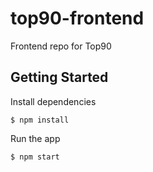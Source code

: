 # top90-frontend

Frontend repo for Top90

## Getting Started

Install dependencies

```
$ npm install
```

Run the app

```
$ npm start
```

